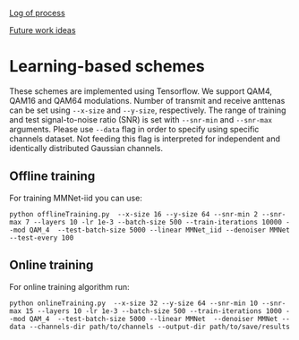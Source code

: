 [Log of process](/log.md)

[Future work ideas](/todo.md)

# Learning-based schemes
These schemes are implemented using Tensorflow. We support QAM4, QAM16 and QAM64 modulations. Number of transmit and receive anttenas can be set using ``--x-size`` and ``--y-size``, respectively. The range of training and test signal-to-noise ratio (SNR) is set with ``--snr-min`` and ``--snr-max`` arguments. Please use ``--data`` flag in order to specify using specific channels dataset. Not feeding this flag is interpreted for independent and identically distributed Gaussian channels.

## Offline training
For training MMNet-iid you can use:
```
python offlineTraining.py  --x-size 16 --y-size 64 --snr-min 2 --snr-max 7 --layers 10 -lr 1e-3 --batch-size 500 --train-iterations 10000 --mod QAM_4  --test-batch-size 5000 --linear MMNet_iid --denoiser MMNet --test-every 100
```

## Online training
For online training algorithm run:
```
python onlineTraining.py  --x-size 32 --y-size 64 --snr-min 10 --snr-max 15 --layers 10 -lr 1e-3 --batch-size 500 --train-iterations 1000 --mod QAM_4  --test-batch-size 5000 --linear MMNet  --denoiser MMNet --data --channels-dir path/to/channels --output-dir path/to/save/results
```
